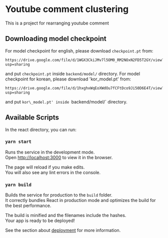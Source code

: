 # Youtube comment clustering 

This is a project for rearranging youtube comment

## Downloading model checkpoint
For model checkpoint for english, please download `checkpoint.pt` from:
```
https://drive.google.com/file/d/1WGX3CkiJMv7l5OM0_RM2NOxN2FD5T2GY/view?usp=sharing
```
and put `checkpoint.pt` inside `backend/model/` directory.
For model checkpoint for korean, please download 'kor\_model.pt' from:
```
https://drive.google.com/file/d/1hxghxWqEoXWdOu7fCFtDco9Ji50D6E4T/view?usp=sharing
```
and put `kor\_model.pt' inside `backend/model/` directory.

## Available Scripts

In the react directory, you can run:

### `yarn start`

Runs the service in the development mode.\
Open [http://localhost:3000](http://localhost:3000) to view it in the browser.

The page will reload if you make edits.\
You will also see any lint errors in the console.

### `yarn build`

Builds the service for production to the `build` folder.\
It correctly bundles React in production mode and optimizes the build for the best performance.

The build is minified and the filenames include the hashes.\
Your app is ready to be deployed!

See the section about [deployment](https://facebook.github.io/create-react-app/docs/deployment) for more information.

